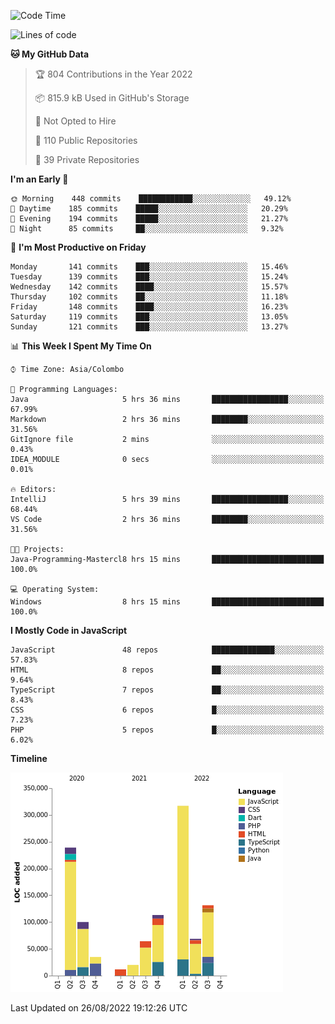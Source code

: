 
<!--START_SECTION:waka-->
![Code Time](http://img.shields.io/badge/Code%20Time-642%20hrs%2014%20mins-blue)

![Lines of code](https://img.shields.io/badge/From%20Hello%20World%20I%27ve%20Written-1%20Million%20lines%20of%20code-blue)

**🐱 My GitHub Data** 

> 🏆 804 Contributions in the Year 2022
 > 
> 📦 815.9 kB Used in GitHub's Storage 
 > 
> 🚫 Not Opted to Hire
 > 
> 📜 110 Public Repositories 
 > 
> 🔑 39 Private Repositories  
 > 
**I'm an Early 🐤** 

```text
🌞 Morning    448 commits    ████████████░░░░░░░░░░░░░   49.12% 
🌆 Daytime    185 commits    █████░░░░░░░░░░░░░░░░░░░░   20.29% 
🌃 Evening    194 commits    █████░░░░░░░░░░░░░░░░░░░░   21.27% 
🌙 Night      85 commits     ██░░░░░░░░░░░░░░░░░░░░░░░   9.32%

```
📅 **I'm Most Productive on Friday** 

```text
Monday       141 commits    ███░░░░░░░░░░░░░░░░░░░░░░   15.46% 
Tuesday      139 commits    ███░░░░░░░░░░░░░░░░░░░░░░   15.24% 
Wednesday    142 commits    ████░░░░░░░░░░░░░░░░░░░░░   15.57% 
Thursday     102 commits    ██░░░░░░░░░░░░░░░░░░░░░░░   11.18% 
Friday       148 commits    ████░░░░░░░░░░░░░░░░░░░░░   16.23% 
Saturday     119 commits    ███░░░░░░░░░░░░░░░░░░░░░░   13.05% 
Sunday       121 commits    ███░░░░░░░░░░░░░░░░░░░░░░   13.27%

```


📊 **This Week I Spent My Time On** 

```text
⌚︎ Time Zone: Asia/Colombo

💬 Programming Languages: 
Java                     5 hrs 36 mins       █████████████████░░░░░░░░   67.99% 
Markdown                 2 hrs 36 mins       ████████░░░░░░░░░░░░░░░░░   31.56% 
GitIgnore file           2 mins              ░░░░░░░░░░░░░░░░░░░░░░░░░   0.43% 
IDEA_MODULE              0 secs              ░░░░░░░░░░░░░░░░░░░░░░░░░   0.01%

🔥 Editors: 
IntelliJ                 5 hrs 39 mins       █████████████████░░░░░░░░   68.44% 
VS Code                  2 hrs 36 mins       ████████░░░░░░░░░░░░░░░░░   31.56%

🐱‍💻 Projects: 
Java-Programming-Mastercl8 hrs 15 mins       █████████████████████████   100.0%

💻 Operating System: 
Windows                  8 hrs 15 mins       █████████████████████████   100.0%

```

**I Mostly Code in JavaScript** 

```text
JavaScript               48 repos            ██████████████░░░░░░░░░░░   57.83% 
HTML                     8 repos             ██░░░░░░░░░░░░░░░░░░░░░░░   9.64% 
TypeScript               7 repos             ██░░░░░░░░░░░░░░░░░░░░░░░   8.43% 
CSS                      6 repos             █░░░░░░░░░░░░░░░░░░░░░░░░   7.23% 
PHP                      5 repos             █░░░░░░░░░░░░░░░░░░░░░░░░   6.02%

```


**Timeline**

![Chart not found](https://raw.githubusercontent.com/ccweerasinghe1994/ccweerasinghe1994/master/charts/bar_graph.png) 


 Last Updated on 26/08/2022 19:12:26 UTC
<!--END_SECTION:waka-->
